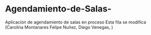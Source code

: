 # Agendamiento-de-Salas-
Aplicación de agendamiento de salas en proceso
Esta fila se modifica (Carolina Montanares Felipe Nuñez, Diego Venegas,  )

